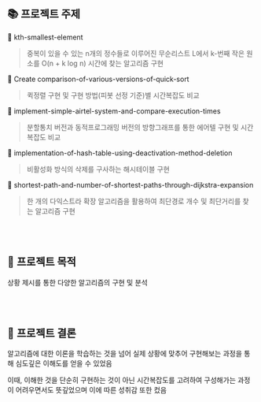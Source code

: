 ## :books: 프로젝트 주제

📌 kth-smallest-element

> 중복이 있을 수 있는 n개의 정수들로 이루어진 무순리스트 L에서 k-번째 작은 원소를 O(n + k log n) 시간에 찾는 알고리즘 구현

📌 Create comparison-of-various-versions-of-quick-sort
 
> 퀵정렬 구현 및 구현 방법(피봇 선정 기준)별 시간복잡도 비교

📌 implement-simple-airtel-system-and-compare-execution-times

> 분할통치 버전과 동적프로그래밍 버전의 방향그래프를 통한 에어텔 구현 및 시간복잡도 비교

📌 implementation-of-hash-table-using-deactivation-method-deletion

> 비활성화 방식의 삭제를 구사하는 해시테이블 구현 

📌 shortest-path-and-number-of-shortest-paths-through-dijkstra-expansion

> 한 개의 다익스트라 확장 알고리즘을 활용하여 최단경로 개수 및 최단거리를 찾는 알고리즘 구현

<br/><br/>

## :star2: 프로젝트 목적

상황 제시를 통한 다양한 알고리즘의 구현 및 분석

<br/><br/>

## :star2: 프로젝트 결론

알고리즘에 대한 이론을 학습하는 것을 넘어 실제 상황에 맞추어 구현해보는 과정을 통해 심도깊은 이해도를 얻을 수 있었음

이때, 이해한 것을 단순히 구현하는 것이 아닌 시간복잡도를 고려하여 구성해가는 과정이 어려우면서도 뜻깊었으며 이에 따른 성취감 또한 컸음
